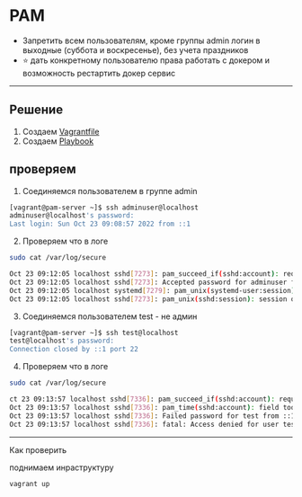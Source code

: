 #  PAM

* Запретить всем пользователям, кроме группы admin логин в выходные (суббота и воскресенье), без учета праздников
* ⭐ дать конкретному пользователю права работать с докером и возможность рестартить докер сервис 

---

##  Решение
1. Создаем [Vagrantfile](Vagrantfile)
2. Создаем [Playbook](playbook.yml)


## проверяем

1. Соединяемся  пользователем в группе admin
```bash
[vagrant@pam-server ~]$ ssh adminuser@localhost
adminuser@localhost's password: 
Last login: Sun Oct 23 09:08:57 2022 from ::1
```

2. Проверяем что в логе

```sh
sudo cat /var/log/secure 
```

```sh
Oct 23 09:12:05 localhost sshd[7273]: pam_succeed_if(sshd:account): requirement "user ingroup admin" was met by user "adminuser"
Oct 23 09:12:05 localhost sshd[7273]: Accepted password for adminuser from ::1 port 44064 ssh2
Oct 23 09:12:05 localhost systemd[7279]: pam_unix(systemd-user:session): session opened for user adminuser by (uid=0)
Oct 23 09:12:05 localhost sshd[7273]: pam_unix(sshd:session): session opened for user adminuser by (uid=0)

```
3. Соединяемся  пользователем  test  - не админ
```sh
[vagrant@pam-server ~]$ ssh test@localhost
test@localhost's password: 
Connection closed by ::1 port 22
```
4. Проверяем что в логе

```sh
sudo cat /var/log/secure 
```
```sh
ct 23 09:13:57 localhost sshd[7336]: pam_succeed_if(sshd:account): requirement "user ingroup admin" not met by user "test"
Oct 23 09:13:57 localhost sshd[7336]: pam_time(sshd:account): field too long - ignored
Oct 23 09:13:57 localhost sshd[7336]: Failed password for test from ::1 port 43132 ssh2
Oct 23 09:13:57 localhost sshd[7336]: fatal: Access denied for user test by PAM account configuration [preauth]
```

--- 
Как проверить

поднимаем  инраструктуру
```sh
vagrant up
```   
